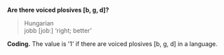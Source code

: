 **Are there voiced plosives [b, g, d]?**

>Hungarian<br/>
>jobb [jobː] ‘right; better’

**Coding.** The value is '1' if there are voiced plosives [b, g, d] in a language.
